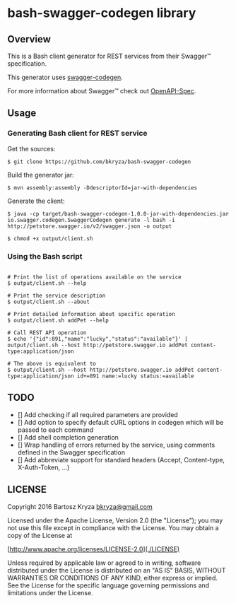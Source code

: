 # bash-swagger-codegen library

## Overview
This is a Bash client generator for REST services from their Swagger™ specification.

This generator uses [swagger-codegen](github.com/swagger-api/swagger-codegen).

For more information about Swagger™ check out [OpenAPI-Spec](https://github.com/OAI/OpenAPI-Specification).

## Usage

### Generating Bash client for REST service

Get the sources:
```shell
$ git clone https://github.com/bkryza/bash-swagger-codegen
```

Build the generator jar:
```shell
$ mvn assembly:assembly -DdescriptorId=jar-with-dependencies
```

Generate the client:
```shell
$ java -cp target/bash-swagger-codegen-1.0.0-jar-with-dependencies.jar io.swagger.codegen.SwaggerCodegen generate -l bash -i http://petstore.swagger.io/v2/swagger.json -o output

$ chmod +x output/client.sh
```


### Using the Bash script

```shell

# Print the list of operations available on the service
$ output/client.sh --help

# Print the service description
$ output/client.sh --about

# Print detailed information about specific operation
$ output/client.sh addPet --help

# Call REST API operation
$ echo '{"id":891,"name":"lucky","status":"available"}' | output/client.sh --host http://petstore.swagger.io addPet content-type:application/json

# The above is equivalent to
$ output/client.sh --host http://petstore.swagger.io addPet content-type:application/json id+=891 name:=lucky status:=available
```


## TODO
* [] Add checking if all required parameters are provided
* [] Add option to specify default cURL options in codegen which will be passed to each command
* [] Add shell completion generation
* [] Wrap handling of errors returned by the service, using comments defined in the Swagger specification
* [] Add abbreviate support for standard headers (Accept, Content-type, X-Auth-Token, ...)



## LICENSE
Copyright 2016 Bartosz Kryza <bkryza@gmail.com>

Licensed under the Apache License, Version 2.0 (the "License");
you may not use this file except in compliance with the License.
You may obtain a copy of the License at

  [http://www.apache.org/licenses/LICENSE-2.0](./LICENSE)

Unless required by applicable law or agreed to in writing, software
distributed under the License is distributed on an "AS IS" BASIS,
WITHOUT WARRANTIES OR CONDITIONS OF ANY KIND, either express or implied.
See the License for the specific language governing permissions and
limitations under the License.